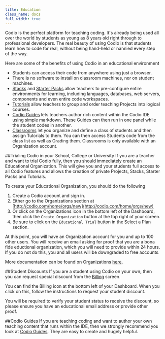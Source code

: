 ```yaml
---
title: Education
class_name: docs
full_width: true
---
```


Codio is the perfect platform for teaching coding. It's already being used all over the world by students as young as 8 years old right through to professional developers. The real beauty of using Codio is that students learn how to code for real, without being hand-held or nannied every step of the way.

Here are some of the benefits of using Codio in an educational environment

- Students can access their code from anywhere using just a browser.
- There is no software to install on classroom machines, nor on student machines.
- [Stacks](/docs/quickstart/stacks/) and [Starter Packs](/docs/quickstart/packs/) allow teachers to pre-configure entire environments for learning, including languages, databases, web servers, components and even entire code workspaces.
- [Tutorials](/docs/quickstart/tutorials/) allow teachers to group and order teaching Projects into logical courses.
- [Codio Guides](/docs/ide/tools/guides/) lets teachers author rich content within the Codio IDE using simple markdown. These Guides can then run in one panel while the student codes in another.
- [Classrooms](/docs/dashboard/classroom/) let you organize and define a class of students and then assign Tutorials to them. You can then access Students code from the class list as well as Grading them. Classrooms is only available with an Organization account.

##Trialing Codio in your School, College or University 
If you are a teacher and want to trial Codio fully, then you should immediately create an Educational Organization. This will give you and your students full access to all Codio features and allows the creation of private Projects, Stacks, Starter Packs and Tutorials.

To create your Educational Organization, you should do the following

1. Create a Codio account and sign in.
1. Either go to the Organizations section at [http://codio.com/home/orgs/new](http://codio.com/home/orgs/new) 
1. Or click on the Organizations icon in the bottom left of the Dashboard, then click the `Create Organization` button at the top right of your screen.
1. Be sure to click on the `Educational Trial` button in the Select a Plan section.

At this point, you will have an Organization account for you and up to 100 other users. You will receive an email asking for proof that you are a bona fide eductional organization, which you will need to provide within 24 hours. If you do not do this, you and all users will be downgraded to free accounts.

More documentation can be found on Organizations [here](/docs/dashboard/organizations/).

##Student Discounts
If you are a student using Codio on your own, then you can request special discount from the [Billing](/docs/dashboard/billing/) screen. 

You can find the Billing icon at the bottom left of your Dashboard. When you click on this, follow the instructions to request your student discount.

You will be required to verify your student status to receive the discount, so please ensure you have an educational email address or provide other proof.

##Codio Guides
If you are teaching coding and want to author your own teaching content that runs within the IDE, then we strongly recommend you look at [Codio Guides](/docs/ide/tools/guides/). They are easy to create and hugely helpful. 

